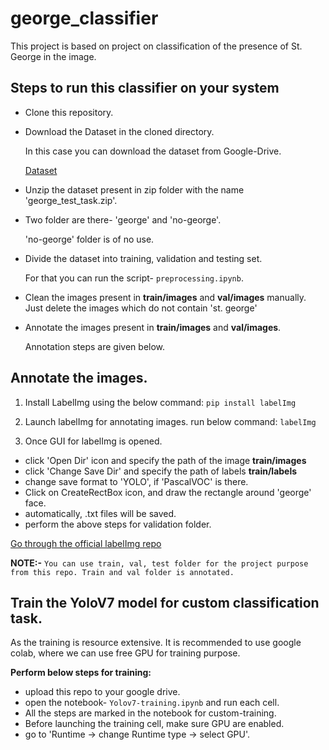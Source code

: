 
# george_classifier

This project is based on project on classification of the presence of St. George in the image.

## Steps to run this classifier on your system

- Clone this repository.
- Download the Dataset in the cloned directory. 
  
  In this case you can download the dataset from Google-Drive.
  
  [Dataset](https://drive.google.com/drive/folders/1fIHdM54Q_eN5ZxF5nAGMaVIirMlNf3Sk)

- Unzip the dataset present in zip folder with the name 'george_test_task.zip'.

- Two folder are there- 'george' and 'no-george'.

  'no-george' folder is of no use.
- Divide the dataset into training, validation and testing set. 
  
  For that you can run the script- `preprocessing.ipynb`.

- Clean the images present in **train/images** and **val/images** manually. 
  Just delete the images which do not contain 'st. george'
- Annotate the images present in **train/images** and **val/images**. 
  
  Annotation steps are given below.

## Annotate the images.
1. Install LabelImg using the below command:
`pip install labelImg` 

2. Launch labelImg for annotating images. run below command:
  `labelImg`

3. Once GUI for labelImg is opened.
  - click 'Open Dir' icon and specify the path of the image **train/images**
  - click 'Change Save Dir' and specify the path of labels **train/labels**
  - change save format to 'YOLO', if 'PascalVOC' is there.
  - Click on CreateRectBox icon, and draw the rectangle around 'george' face.
  - automatically, .txt files will be saved.
  - perform the above steps for validation folder.

[Go through the official labelImg repo](https://github.com/heartexlabs/labelImg)

**NOTE:-** `You can use train, val, test folder for the project purpose from this repo. Train and val folder is annotated.`


## Train the YoloV7 model for custom classification task.
As the training is resource extensive. It is recommended to use google colab, where we can use free GPU for training purpose.

**Perform below steps for training:**
- upload this repo to your google drive.
- open the notebook- `Yolov7-training.ipynb` and run each cell.
- All the steps are marked in the notebook for custom-training.
- Before launching the training cell, make sure GPU are enabled.
- go to 'Runtime -> change Runtime type -> select GPU'.
